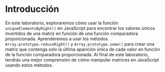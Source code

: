 # Introducción

En este laboratorio, exploraremos cómo usar la función `uniqueElementsByRight()` en JavaScript para encontrar los valores únicos invertidos de una matriz en función de una función comparadora proporcionada. Aprenderemos a usar los métodos `Array.prototype.reduceRight()` y `Array.prototype.some()` para crear una matriz que contenga solo la última aparición única de cada valor en función de la función comparadora proporcionada. Al final de este laboratorio, tendrás una mejor comprensión de cómo manipular matrices en JavaScript usando estos métodos.
